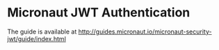 # Micronaut JWT Authentication #

The guide is available at http://guides.micronaut.io/micronaut-security-jwt/guide/index.html
